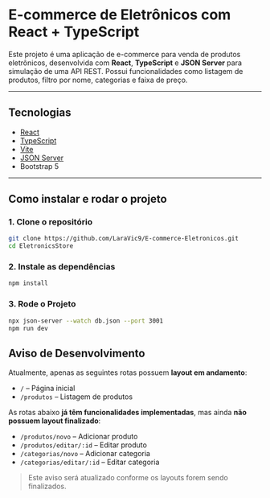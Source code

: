 #  E-commerce de Eletrônicos com React + TypeScript

Este projeto é uma aplicação de e-commerce para venda de produtos eletrônicos, desenvolvida com **React**, **TypeScript** e **JSON Server** para simulação de uma API REST. Possui funcionalidades como listagem de produtos, filtro por nome, categorias e faixa de preço.

---

##  Tecnologias

- [React](https://reactjs.org/)
- [TypeScript](https://www.typescriptlang.org/)
- [Vite](https://vitejs.dev/)
- [JSON Server](https://github.com/typicode/json-server)
- Bootstrap 5

---

##  Como instalar e rodar o projeto

### 1. Clone o repositório

```bash
git clone https://github.com/LaraVic9/E-commerce-Eletronicos.git
cd EletronicsStore
```

### 2. Instale as dependências

```bash
npm install
```

### 3. Rode o Projeto

```bash
npx json-server --watch db.json --port 3001
npm run dev
```


##  Aviso de Desenvolvimento

Atualmente, apenas as seguintes rotas possuem **layout em andamento**:

- `/` – Página inicial  
- `/produtos` – Listagem de produtos

As rotas abaixo **já têm funcionalidades implementadas**, mas ainda **não possuem layout finalizado**:

- `/produtos/novo` – Adicionar produto  
- `/produtos/editar/:id` – Editar produto  
- `/categorias/novo` – Adicionar categoria  
- `/categorias/editar/:id` – Editar categoria

> Este aviso será atualizado conforme os layouts forem sendo finalizados.
